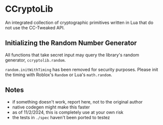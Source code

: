 # CCryptoLib
An integrated collection of cryptographic primitives written in Lua that do not use the CC-Tweaked API.

## Initializing the Random Number Generator
All functions that take secret input may query the library's random generator,
`ccryptolib.random`.

`random.initWithTiming` has been removed for security purposes. Please init the timing with Roblox's `Random` or Lua's `math.random`.

## Notes
- if something doesn't work, report here, not to the original author
- native codegen might make this faster
- as of 11/2/2024, this is completely use at your own risk
- the tests in `./spec` haven't been ported to testez
